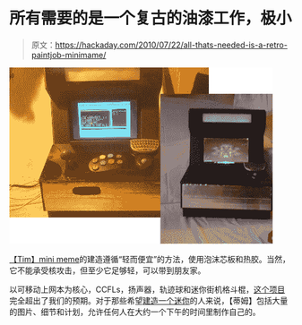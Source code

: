 # 所有需要的是一个复古的油漆工作，极小

> 原文：<https://hackaday.com/2010/07/22/all-thats-needed-is-a-retro-paintjob-minimame/>

![](img/1c2a1bf37f57bbf2d1ff672afa9832a5.png "I wanted to make a goecities joke so badly, but held my tongue.")

[【Tim】mini meme](http://www.timthegeek.net/projects/miniMAME/index.html)的建造遵循“轻而便宜”的方法，使用泡沫芯板和热胶。当然，它不能承受核攻击，但至少它足够轻，可以带到朋友家。

以可移动上网本为核心，CCFLs，扬声器，轨迹球和迷你街机格斗棍，[这个项目](http://www.timthegeek.net/miniMAME/miniMAMEConstruction.html)完全超出了我们的预期。对于那些希望[建造一个迷你](http://www.timthegeek.net/miniMAME/miniMAMEConstruction.html)的人来说，【蒂姆】包括大量的图片、细节和计划，允许任何人在大约一个下午的时间里制作自己的。
